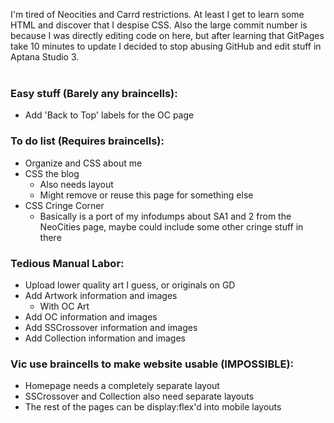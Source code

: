 I'm tired of Neocities and Carrd restrictions. At least I get to learn some HTML and discover that I despise CSS. Also the large commit number is because I was directly editing code on here, but after learning that GitPages take 10 minutes to update I decided to stop abusing GitHub and edit stuff in Aptana Studio 3.
<br /><br />
### Easy stuff (Barely any braincells):
- Add 'Back to Top' labels for the OC page
### To do list (Requires braincells):
- Organize and CSS about me
- CSS the blog
  - Also needs layout
  - Might remove or reuse this page for something else
- CSS Cringe Corner
  - Basically is a port of my infodumps about SA1 and 2 from the NeoCities page, maybe could include some other cringe stuff in there
### Tedious Manual Labor:
- Upload lower quality art I guess, or originals on GD
- Add Artwork information and images
  - With OC Art
- Add OC information and images
- Add SSCrossover information and images
- Add Collection information and images
### Vic use braincells to make website usable (IMPOSSIBLE):
- Homepage needs a completely separate layout
- SSCrossover and Collection also need separate layouts
- The rest of the pages can be display:flex'd into mobile layouts
